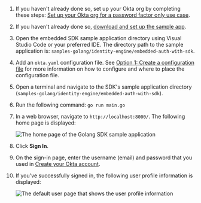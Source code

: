 
1. If you haven't already done so, set up your Okta org by completing these steps: [Set up your Okta org for a password factor only use case](/docs/guides/oie-embedded-common-org-setup/go/main/#set-up-your-okta-org-for-a-password-factor-only-use-case).
1. If you haven't already done so, [download and set up the sample app](/docs/guides/oie-embedded-common-download-setup-app/go/main/).
1. Open the embedded SDK sample application directory using Visual Studio Code or
   your preferred IDE. The directory path to the sample application is: `samples-golang/identity-engine/embedded-auth-with-sdk`.
1. Add an `okta.yaml` configuration file. See [Option 1: Create a configuration file](/docs/guides/oie-embedded-common-download-setup-app/go/main/#option-1-create-a-configuration-file) for more information on how to configure and where to place the configuration file.
1. Open a terminal and navigate to the SDK's sample application directory (`samples-golang/identity-engine/embedded-auth-with-sdk`).
1. Run the following command: `go run main.go`
1. In a web browser, navigate to `http://localhost:8000/`. The following home page is displayed:

   ![The home page of the Golang SDK sample application](/img/oie-embedded-sdk/oie-embedded-sdk-golang-sample-app-home-page.png)

1. Click **Sign In**.
1. On the sign-in page, enter the username (email) and password that you used in [Create your Okta account](/docs/guides/oie-embedded-common-org-setup/go/main/#create-your-okta-account).
1. If you've successfully signed in, the following user profile information is displayed:

   ![The default user page that shows the user profile information](/img/oie-embedded-sdk/oie-embedded-SDK-golang-sample-app-user-default-page.png)
